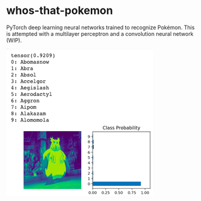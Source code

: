 # whos-that-pokemon
PyTorch deep learning neural networks trained to recognize Pokémon. This is attempted with a multilayer perceptron and a convolution neural network (WIP).

![alt-text](https://github.com/austin-leung/whos-that-pokemon/blob/master/imgs/abomasnow.png?raw=true)
